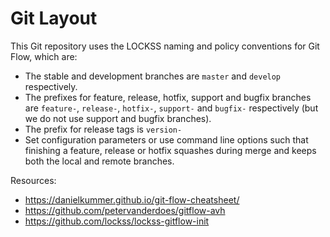 # Git Layout

This Git repository uses the LOCKSS naming and policy conventions for Git Flow,
which are:

*   The stable and development branches are `master` and `develop`
    respectively.
*   The prefixes for feature, release, hotfix, support and bugfix branches are
    `feature-`, `release-`, `hotfix-`, `support-` and `bugfix-`
    respectively (but we do not use support and bugfix branches).
*   The prefix for release tags is `version-`
*   Set configuration parameters or use command line options such that finishing
    a feature, release or hotfix squashes during merge and keeps both the local
    and remote branches.

Resources:

* https://danielkummer.github.io/git-flow-cheatsheet/
* https://github.com/petervanderdoes/gitflow-avh
* https://github.com/lockss/lockss-gitflow-init